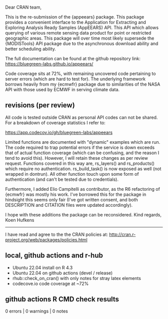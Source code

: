 Dear CRAN team,

This is the re-submission of the {appeears} package. This package provides a
convenient interface to the Application for Extracting and Exploring Analysis
Ready Samples (AppEEARS) API. This API which allows querying of various remote
sensing data product for point or restricted geographic areas. This package will
over time most likely supersede the {MODISTools} API package due to the 
asynchronous download ability and better scheduling ability.

The full documentation can be found at the github repository link:
https://bluegreen-labs.github.io/appeears/

Code coverage sits at 72%, with remaining uncovered code pertaining to server
errors (which are hard to test for). The underlying framework borrows heavily
from my {ecmwfr} package due to similarities of the NASA API with those used
by ECMWF in serving climate data.

## revisions (per review)

All code is tested outside CRAN as personal API codes can not be shared. For
a breakdown of coverage statistics I refer to:

https://app.codecov.io/gh/bluegreen-labs/appeears

Limited functions are documented with "dynamic" examples which are run.
The code required to trap potential errors if the service is down
exceeds that of actual function coverage (which can be confusing, and the
reason I tend to avoid this). However, I will retain these changes
as per review request. Functions covered in this way are, rs_layers() and 
rs_products() which require no authentication. rs_build_task() is now exposed
as well (not wrapped in dontrun). All other function touch upon some form of
authentication (and can't be tested due to credentials).

Furthermore, I added Elio Campitelli as contributor, as the R6 refactoring of 
{ecmwfr} was mostly his work. I've borrowed this for the package in hindsight 
this seems only fair (I've got written consent, and both DESCRIPTION and 
CITATION files were updated accordingly).

I hope with these additions the package can be reconsidered.
Kind regards,
Koen Hufkens

--- 

I have read and agree to the the CRAN policies at:
http://cran.r-project.org/web/packages/policies.html

## local, github actions and r-hub

- Ubuntu 22.04 install on R 4.3
- Ubuntu 22.04 on github actions (devel / release)
- rhub::check_on_cran() with only notes for stray latex elements
- codecove.io code coverage at ~72%

## github actions R CMD check results

0 errors | 0 warnings | 0 notes

